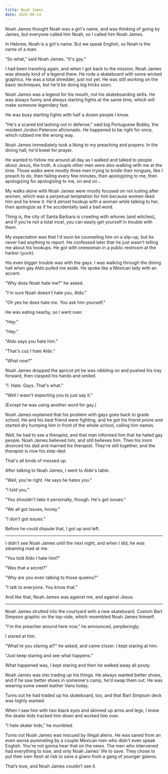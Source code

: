 ```yaml
---
title: Noah James
date: 2025-08-14
---
```


Noah James thought Noah was a girl's name, and was thinking of going by James, but everyone called him Noah, so I called him Noah James.

In Hebrew, Noah is a girl's name. But we speak English, so Noah is the name of a man.

“So what,” said Noah James. "It's gay."

I had been traveling again, and when I got back to the mission, Noah James was already kind of a legend there. He rode a skateboard with some wicked graphics. He was a total shredder, just not yet. He was still working on the basic techniques, but he'd be doing big tricks soon.

Noah James was a legend for his mouth, not his skateboarding skills. He was always funny and always starting fights at the same time, which will make someone legendary fast.

He was busy starting fights with half a dozen people I know.

"He's a scared kid lashing out in defense," said big Portuguese Bobby, the resident Jordon Peterson aficionado. He happened to be right for once, which rubbed me the wrong way.

Noah James immediately took a liking to my preaching and prayers. In the dining hall, he'd kneel for prayer.

He wanted to follow me around all day as I walked and talked to people about Jesus, the truth. A couple other men were also walking with me at the time. Those walks were mostly three men trying to bridle their tongues, like I preach to do, then failing every few minutes, then apologizing to me, then apologizing for apologizing to me, on and on...

My walks alone with Noah James were mostly focused on not lusting after women, which was a perpetual temptation for him because women liked him and he knew it. He'd almost hookup with a woman while talking to her, then apologize as if he accidentally said a bad word.

Thing is, the city of Santa Barbara is crawling with whores (and witches), and if you're not a total incel, you can easily get yourself in trouble with them.

My expectation was that I'd soon be counseling him on a slip-up, but he never had anything to report. He confessed later that he just wasn't telling me about his hookups. He got with onewoman in a public restroom at the harbor (yuck).

His even bigger trouble was with the gays. I was walking through the dining hall when gay Aldo pulled me aside. He spoke like a Mexican lady with an accent.

"Why does Noah hate me?" he asked.

"I'm sure Noah doesn't hate you, Aldo."

"Oh yes he does hate me. You ask him yourself."

He was eating nearby, so I went over.

"Hey."

"Hey."

"Aldo says you hate him."

"That's cuz I hate Aldo."

"What now?"

Noah James dropped the apricot pit he was nibbling on and pushed his tray forward, then clasped his hands and smiled.

"I. Hate. Gays. That's what."

"Well I wasn't expecting you to just say it."

(Except he was using another word for gay.)

Noah James explained that his problem with gays goes back to grade school. He and his best friend were fighting, and he got his friend prone and started dry humping him in front of the whole school, calling him names.

Well, he had to see a therapist, and that man informed him that he hated gay people. Noah James believed him, and still believes him. Then his mom divorced his dad and married his therapist. They're still together, and the therapist is now his step-dad.

That's all kinds of messed up.

After talking to Noah James, I went to Aldo's table.

"Well, you're right. He says he hates you."

"I told you.”

"You shouldn't take it personally, though. He's got issues."

"We all got issues, honey."

"I don't got issues."

Before he could dispute that, I got up and left.

---

I didn't see Noah James until the next night, and when I did, he was steaming mad at me.

"You told Aldo I hate him?"

"Was that a secret?"

"Why are you even talking to those queens?"

"I talk to everyone. You know that."

And like that, Noah James was against me, and against Jesus.

---

Noah James strutted into the courtyard with a new skateboard. Custom Bart Simpson graphic on the top-side, which resembled Noah James himself.

"I'm the preacher around here now," he announced, perplexingly.

I stared at him.

"What're you staring at?" he asked, and came closer. I kept staring at him.

"Just keep staring and see what happens."

What happened was, I kept staring and then he walked away all pouty.

Noah James was into trading up his things. He always wanted better shoes, and if he saw better shoes in someone's camp, he'd swap them out. He was wearing some sweet leather Vans today.

Turns out he had traded up his skateboard, too, and that Bart Simpson deck was highly wanted.

When I saw him with two black eyes and skinned up arms and legs, I knew the skater kids tracked him down and worked him over.

"I hate skater kids," he mumbled.

Turns out Noah James was rescued by illegal aliens. He was saved from an even worse pummeling by a couple Mexican men who didn't even speak English. You're not gonna hear that on the news. The men who intervened had everything to lose, and only Noah James' life to save. They chose to put their own flesh at risk to save a güero from a gang of younger güeros.

That’s love, and Noah James couldn’t see it.